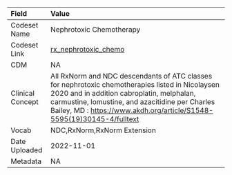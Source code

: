 |Field            |Value                                                                                                                                                                                                                                                                      |
|:----------------|:--------------------------------------------------------------------------------------------------------------------------------------------------------------------------------------------------------------------------------------------------------------------------|
|Codeset Name     |Nephrotoxic Chemotherapy                                                                                                                                                                                                                                                   |
|Codeset Link     |[rx_nephrotoxic_chemo](https://github.com/PEDSnet/Variable-Dictionary/blob/main/drugs/rx_nephrotoxic_chemo.csv)                                                                                                                                                            |
|CDM              |NA                                                                                                                                                                                                                                                                         |
|Clinical Concept |All RxNorm and NDC descendants of ATC classes for nephrotoxic chemotherapies listed in Nicolaysen 2020 and in addition cabroplatin, melphalan, carmustine, lomustine, and azacitidine per Charles Bailey, MD : https://www.akdh.org/article/S1548-5595(19)30145-4/fulltext |
|Vocab            |NDC,RxNorm,RxNorm Extension                                                                                                                                                                                                                                                |
|Date Uploaded    |2022-11-01                                                                                                                                                                                                                                                                 |
|Metadata         |NA                                                                                                                                                                                                                                                                         |
